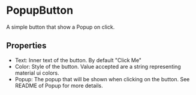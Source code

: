 # PopupButton

A simple button that show a Popup on click.

## Properties

- Text: Inner text of the button. By default "Click Me"
- Color: Style of the button. Value accepted are a string representing material ui colors.
- Popup: The popup that will be shown when clicking on the button. See README of Popup for more details.
